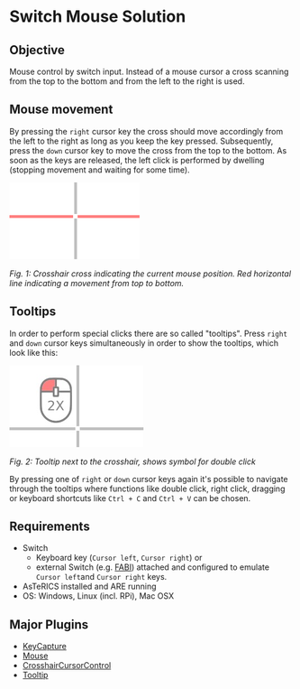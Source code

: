 # Switch Mouse Solution

## Objective

Mouse control by switch input. Instead of a mouse cursor a cross scanning from the top to the bottom and from the left to the right is used.

## Mouse movement

By pressing the `right` cursor key the cross should move accordingly from the left to the right as long as you keep the key pressed. Subsequently, press the `down` cursor key to move the cross from the top to the bottom. As soon as the keys are released, the left click is performed by dwelling (stopping movement and waiting for some time).

![Cross marking the click position on the screen](./img/crosshair-cross.png)

*Fig. 1: Crosshair cross indicating the current mouse position. Red horizontal line indicating a movement from top to bottom.*

## Tooltips

In order to perform special clicks there are so called "tooltips". Press `right` and `down` cursor keys simultaneously in order to show the tooltips, which look like this:

![Cross marking the click position on the screen](./img/crosshair-tooltips.jpg)

*Fig. 2: Tooltip next to the crosshair, shows symbol for double click*

By pressing one of `right` or `down` cursor keys again it's possible to navigate through the tooltips where functions like double click, right click, dragging or keyboard shortcuts like `Ctrl + C` and `Ctrl + V` can be chosen.


## Requirements

* Switch
  * Keyboard key (```Cursor left```, ```Cursor right```) or
  * external Switch (e.g. [FABI](https://www.asterics-foundation.org/projects/fabi/)) attached and configured to emulate ```Cursor left```and ```Cursor right``` keys.
* AsTeRICS installed and ARE running
* OS: Windows, Linux (incl. RPi), Mac OSX

## Major Plugins

* [KeyCapture](/plugins/sensors/KeyCapture)
* [Mouse](/plugins/actuators/Mouse)
* [CrosshairCursorControl](/plugins/actuators/CrosshairCursorControl)
* [Tooltip](/plugins/actuators/Tooltip)